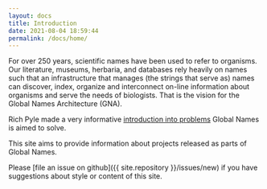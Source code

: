 ```yaml
---
layout: docs
title: Introduction
date: 2021-08-04 18:59:44
permalink: /docs/home/
---
```


For over 250 years, scientific names have been used to refer to organisms. Our
literature, museums, herbaria, and databases rely heavily on names such that an
infrastructure that manages (the strings that serve as) names can discover,
index, organize and interconnect on-line information about organisms and serve
the needs of biologists. That is the vision for the Global Names Architecture
(GNA).

Rich Pyle made a very informative [introduction into problems][tdwg-talk]
Global Names is aimed to solve.

This site aims to provide information about projects released as parts of
Global Names.

<!--
<div class="note info"> <h5>Info</h5>
<p>Is used to highlight small important bits</p> </div>

<div class="note warning">
  <h5>Warnings</h5>
  <p>To indicate unsafe usages</p>
</div>

<div class="note unreleased">
  <h5>Unreleased</h5>
  <p>Will let you know about features which are not in production yet</p>
</div>
-->

Please [file an issue on github]({{ site.repository }}/issues/new) if you have
suggestions about style or content of this site.

[tdwg-talk]: https://www.youtube.com/watch?v=vPVm5S0qIcs
